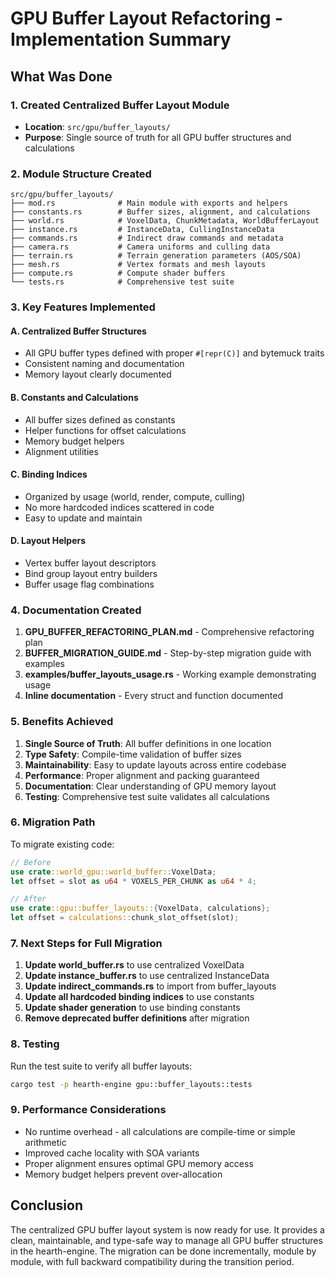 # GPU Buffer Layout Refactoring - Implementation Summary

## What Was Done

### 1. Created Centralized Buffer Layout Module
- **Location**: `src/gpu/buffer_layouts/`
- **Purpose**: Single source of truth for all GPU buffer structures and calculations

### 2. Module Structure Created

```
src/gpu/buffer_layouts/
├── mod.rs              # Main module with exports and helpers
├── constants.rs        # Buffer sizes, alignment, and calculations
├── world.rs            # VoxelData, ChunkMetadata, WorldBufferLayout
├── instance.rs         # InstanceData, CullingInstanceData
├── commands.rs         # Indirect draw commands and metadata
├── camera.rs           # Camera uniforms and culling data
├── terrain.rs          # Terrain generation parameters (AOS/SOA)
├── mesh.rs             # Vertex formats and mesh layouts
├── compute.rs          # Compute shader buffers
└── tests.rs            # Comprehensive test suite
```

### 3. Key Features Implemented

#### A. Centralized Buffer Structures
- All GPU buffer types defined with proper `#[repr(C)]` and bytemuck traits
- Consistent naming and documentation
- Memory layout clearly documented

#### B. Constants and Calculations
- All buffer sizes defined as constants
- Helper functions for offset calculations
- Memory budget helpers
- Alignment utilities

#### C. Binding Indices
- Organized by usage (world, render, compute, culling)
- No more hardcoded indices scattered in code
- Easy to update and maintain

#### D. Layout Helpers
- Vertex buffer layout descriptors
- Bind group layout entry builders
- Buffer usage flag combinations

### 4. Documentation Created

1. **GPU_BUFFER_REFACTORING_PLAN.md** - Comprehensive refactoring plan
2. **BUFFER_MIGRATION_GUIDE.md** - Step-by-step migration guide with examples
3. **examples/buffer_layouts_usage.rs** - Working example demonstrating usage
4. **Inline documentation** - Every struct and function documented

### 5. Benefits Achieved

1. **Single Source of Truth**: All buffer definitions in one location
2. **Type Safety**: Compile-time validation of buffer sizes
3. **Maintainability**: Easy to update layouts across entire codebase
4. **Performance**: Proper alignment and packing guaranteed
5. **Documentation**: Clear understanding of GPU memory layout
6. **Testing**: Comprehensive test suite validates all calculations

### 6. Migration Path

To migrate existing code:

```rust
// Before
use crate::world_gpu::world_buffer::VoxelData;
let offset = slot as u64 * VOXELS_PER_CHUNK as u64 * 4;

// After
use crate::gpu::buffer_layouts::{VoxelData, calculations};
let offset = calculations::chunk_slot_offset(slot);
```

### 7. Next Steps for Full Migration

1. **Update world_buffer.rs** to use centralized VoxelData
2. **Update instance_buffer.rs** to use centralized InstanceData
3. **Update indirect_commands.rs** to import from buffer_layouts
4. **Update all hardcoded binding indices** to use constants
5. **Update shader generation** to use binding constants
6. **Remove deprecated buffer definitions** after migration

### 8. Testing

Run the test suite to verify all buffer layouts:

```bash
cargo test -p hearth-engine gpu::buffer_layouts::tests
```

### 9. Performance Considerations

- No runtime overhead - all calculations are compile-time or simple arithmetic
- Improved cache locality with SOA variants
- Proper alignment ensures optimal GPU memory access
- Memory budget helpers prevent over-allocation

## Conclusion

The centralized GPU buffer layout system is now ready for use. It provides a clean, maintainable, and type-safe way to manage all GPU buffer structures in the hearth-engine. The migration can be done incrementally, module by module, with full backward compatibility during the transition period.